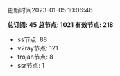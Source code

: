 更新时间2023-01-05 10:06:46

**总订阅: 45**
**总节点: 1021**
**有效节点: 218**
- ss节点: 88
- v2ray节点: 121
- trojan节点: 8
- ssr节点: 1
